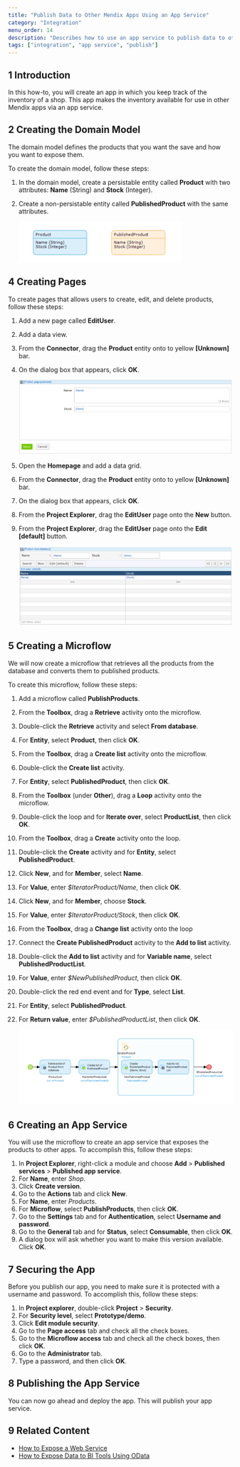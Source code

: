 ```yaml
---
title: "Publish Data to Other Mendix Apps Using an App Service"
category: "Integration"
menu_order: 14
description: "Describes how to use an app service to publish data to other Mendix apps."
tags: ["integration", "app service", "publish"]
---
```


## 1 Introduction

In this how-to, you will create an app in which you keep track of the inventory of a shop. This app makes the inventory available for use in other Mendix apps via an app service.

## 2 Creating the Domain Model

The domain model defines the products that you want the save and how you want to expose them.

To create the domain model, follow these steps:

1. In the domain model, create a persistable entity called **Product** with two attributes: **Name** (String) and **Stock** (Integer).
2.  Create a non-persistable entity called **PublishedProduct** with the same attributes.

	![](attachments/publish-data-to-other-mendix-apps/domain-model.png)

## 4 Creating Pages

To create pages that allows users to create, edit, and delete products, follow these steps:

1. Add a new page called **EditUser**.
2. Add a data view.
3. From the **Connector**, drag the **Product** entity onto to yellow **[Unknown]** bar.
4.  On the dialog box that appears, click **OK**.

	![](attachments/publish-data-to-other-mendix-apps/edit-product-page.png)

5. Open the **Homepage** and add a data grid.
6. From the **Connector**, drag the **Product** entity onto to yellow **[Unknown]** bar.
7. On the dialog box that appears, click **OK**.
8. From the **Project Explorer**, drag the **EditUser** page onto the **New** button.
9.  From the **Project Explorer**, drag the **EditUser** page onto the **Edit [default]** button.

	![](attachments/publish-data-to-other-mendix-apps/homepage.png)

## 5 Creating a Microflow

We will now create a microflow that retrieves all the products from the database and converts them to published products.

To create this microflow, follow these steps:

1. Add a microflow called **PublishProducts**.
2. From the **Toolbox**, drag a **Retrieve** activity onto the microflow.
3. Double-click the **Retrieve** activity and select **From database**.
4. For **Entity**, select **Product**, then click **OK**.
5. From the **Toolbox**, drag a **Create list** activity onto the microflow.
6. Double-click the **Create list** activity.
7. For **Entity**, select **PublishedProduct**, then click **OK**.
8. From the **Toolbox** (under **Other**), drag a **Loop** activity onto the microflow.
9. Double-click the loop and for **Iterate over**, select **ProductList**, then click **OK**.
10. From the **Toolbox**, drag a **Create** activity onto the loop.
11. Double-click the **Create** activity and for **Entity**, select **PublishedProduct**.
12. Click **New**, and for **Member**, select **Name**.
13. For **Value**, enter *$IteratorProduct/Name*, then click **OK**.
14. Click **New**, and for **Member**, choose **Stock**.
15. For **Value**, enter *$IteratorProduct/Stock*, then click **OK**.
16. From the **Toolbox**, drag a **Change list** activity onto the loop
17. Connect the **Create PublishedProduct** activity to the **Add to list** activity.
18. Double-click the **Add to list** activity and for **Variable name**, select **PublishedProductList**.
19. For **Value**, enter *$NewPublishedProduct*, then click **OK**.
20. Double-click the red end event and for **Type**, select **List**.
21. For **Entity**, select **PublishedProduct**.
22. For **Return value**, enter *$PublishedProductList*, then click **OK**.

	![](attachments/publish-data-to-other-mendix-apps/microflow.png) 

## 6 Creating an App Service

You will use the microflow to create an app service that exposes the products to other apps. To accomplish this, follow these steps:

1. In **Project Explorer**, right-click a module and choose **Add** > **Published services** > **Published app service**.
2. For **Name**, enter *Shop*.
3. Click **Create version**.
4. Go to the **Actions** tab and click **New**.
5. For **Name**, enter *Products*.
6. For **Microflow**, select **PublishProducts**, then click **OK**.
7. Go to the **Settings** tab and for **Authentication**, select **Username and password**.
8. Go to the **General** tab and for **Status**, select **Consumable**, then click **OK**.
9. A dialog box will ask whether you want to make this version available. Click **OK**.

## 7 Securing the App

Before you publish our app, you need to make sure it is protected with a username and password. To accomplish this, follow these steps:

1. In **Project explorer**, double-click **Project** > **Security**.
2. For **Security level**, select **Prototype/demo**.
3. Click **Edit module security**.
4. Go to the **Page access** tab and check all the check boxes.
5. Go to the **Microflow access** tab and check all the check boxes, then click **OK**.
9. Go to the **Administrator** tab.
10. Type a password, and then click **OK**.

## 8 Publishing the App Service

You can now go ahead and deploy the app. This will publish your app service.

## 9 Related Content

* [How to Expose a Web Service](expose-a-web-service)
* [How to Expose Data to BI Tools Using OData](exposing-data-to-bi-tools-using-odata)
